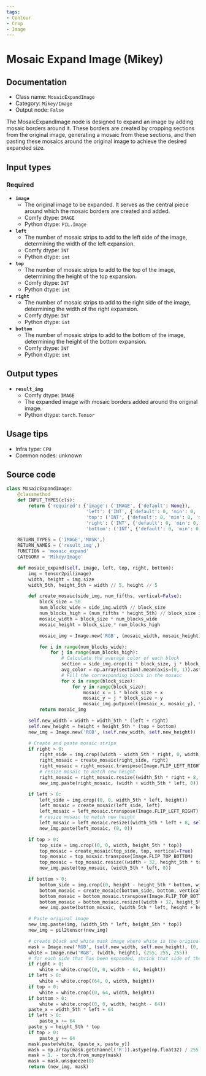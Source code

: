 ```yaml
---
tags:
- Contour
- Crop
- Image
---
```


# Mosaic Expand Image (Mikey)
## Documentation
- Class name: `MosaicExpandImage`
- Category: `Mikey/Image`
- Output node: `False`

The MosaicExpandImage node is designed to expand an image by adding mosaic borders around it. These borders are created by cropping sections from the original image, generating a mosaic from these sections, and then pasting these mosaics around the original image to achieve the desired expanded size.
## Input types
### Required
- **`image`**
    - The original image to be expanded. It serves as the central piece around which the mosaic borders are created and added.
    - Comfy dtype: `IMAGE`
    - Python dtype: `PIL.Image`
- **`left`**
    - The number of mosaic strips to add to the left side of the image, determining the width of the left expansion.
    - Comfy dtype: `INT`
    - Python dtype: `int`
- **`top`**
    - The number of mosaic strips to add to the top of the image, determining the height of the top expansion.
    - Comfy dtype: `INT`
    - Python dtype: `int`
- **`right`**
    - The number of mosaic strips to add to the right side of the image, determining the width of the right expansion.
    - Comfy dtype: `INT`
    - Python dtype: `int`
- **`bottom`**
    - The number of mosaic strips to add to the bottom of the image, determining the height of the bottom expansion.
    - Comfy dtype: `INT`
    - Python dtype: `int`
## Output types
- **`result_img`**
    - Comfy dtype: `IMAGE`
    - The expanded image with mosaic borders added around the original image.
    - Python dtype: `torch.Tensor`
## Usage tips
- Infra type: `CPU`
- Common nodes: unknown


## Source code
```python
class MosaicExpandImage:
    @classmethod
    def INPUT_TYPES(cls):
        return {'required': {'image': ('IMAGE', {'default': None}),
                             'left': ('INT', {'default': 0, 'min': 0, 'max': 5}),
                             'top': ('INT', {'default': 0, 'min': 0, 'max': 5}),
                             'right': ('INT', {'default': 0, 'min': 0, 'max': 5}),
                             'bottom': ('INT', {'default': 0, 'min': 0, 'max': 5})}}

    RETURN_TYPES = ('IMAGE','MASK',)
    RETURN_NAMES = ('result_img',)
    FUNCTION = 'mosaic_expand'
    CATEGORY = 'Mikey/Image'

    def mosaic_expand(self, image, left, top, right, bottom):
        img = tensor2pil(image)
        width, height = img.size
        width_5th, height_5th = width // 5, height // 5

        def create_mosaic(side_img, num_fifths, vertical=False):
            block_size = 50
            num_blocks_wide = side_img.width // block_size
            num_blocks_high = (num_fifths * height_5th) // block_size if vertical else side_img.height // block_size
            mosaic_width = block_size * num_blocks_wide
            mosaic_height = block_size * num_blocks_high

            mosaic_img = Image.new('RGB', (mosaic_width, mosaic_height))

            for i in range(num_blocks_wide):
                for j in range(num_blocks_high):
                    # Calculate the average color of each block
                    section = side_img.crop((i * block_size, j * block_size, (i + 1) * block_size, (j + 1) * block_size))
                    avg_color = np.array(section).mean(axis=(0, 1)).astype(np.uint8)
                    # Fill the corresponding block in the mosaic
                    for x in range(block_size):
                        for y in range(block_size):
                            mosaic_x = i * block_size + x
                            mosaic_y = j * block_size + y
                            mosaic_img.putpixel((mosaic_x, mosaic_y), tuple(avg_color))
            return mosaic_img

        self.new_width = width + width_5th * (left + right)
        self.new_height = height + height_5th * (top + bottom)
        new_img = Image.new('RGB', (self.new_width, self.new_height))

        # Create and paste mosaic strips
        if right > 0:
            right_side = img.crop((width - width_5th * right, 0, width, height))
            right_mosaic = create_mosaic(right_side, right)
            right_mosaic = right_mosaic.transpose(Image.FLIP_LEFT_RIGHT)
            # resize mosaic to match new height
            right_mosaic = right_mosaic.resize((width_5th * right + 8, self.new_height))
            new_img.paste(right_mosaic, (width + width_5th * left, 0))

        if left > 0:
            left_side = img.crop((0, 0, width_5th * left, height))
            left_mosaic = create_mosaic(left_side, left)
            left_mosaic = left_mosaic.transpose(Image.FLIP_LEFT_RIGHT)
            # resize mosaic to match new height
            left_mosaic = left_mosaic.resize((width_5th * left + 8, self.new_height))
            new_img.paste(left_mosaic, (0, 0))

        if top > 0:
            top_side = img.crop((0, 0, width, height_5th * top))
            top_mosaic = create_mosaic(top_side, top, vertical=True)
            top_mosaic = top_mosaic.transpose(Image.FLIP_TOP_BOTTOM)
            top_mosaic = top_mosaic.resize((width + 32, height_5th * top + 8))
            new_img.paste(top_mosaic, (width_5th * left, 0))

        if bottom > 0:
            bottom_side = img.crop((0, height - height_5th * bottom, width, height))
            bottom_mosaic = create_mosaic(bottom_side, bottom, vertical=True)
            bottom_mosaic = bottom_mosaic.transpose(Image.FLIP_TOP_BOTTOM)
            bottom_mosaic = bottom_mosaic.resize((width + 32, height_5th * bottom + 8))
            new_img.paste(bottom_mosaic, (width_5th * left, height + height_5th * top))

        # Paste original image
        new_img.paste(img, (width_5th * left, height_5th * top))
        new_img = pil2tensor(new_img)

        # create black and white mask image where white is the original image
        mask = Image.new('RGB', (self.new_width, self.new_height), (0, 0, 0))
        white = Image.new('RGB', (width, height), (255, 255, 255))
        # for each side that has been expanded, shrink that side of the white box by 8 pixels
        if right > 0:
            white = white.crop((0, 0, width - 64, height))
        if left > 0:
            white = white.crop((64, 0, width, height))
        if top > 0:
            white = white.crop((0, 64, width, height))
        if bottom > 0:
            white = white.crop((0, 0, width, height - 64))
        paste_x = width_5th * left + 64
        if left > 0:
            paste_x += 64
        paste_y = height_5th * top
        if top > 0:
            paste_y += 64
        mask.paste(white, (paste_x, paste_y))
        mask = np.array(mask.getchannel('R')).astype(np.float32) / 255.0
        mask = 1. - torch.from_numpy(mask)
        mask = mask.unsqueeze(0)
        return (new_img, mask)

```
